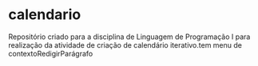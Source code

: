 # calendario
Repositório criado para a disciplina de Linguagem de Programação I para realização da atividade de criação de calendário iterativo.tem menu de contextoRedigirParágrafo
